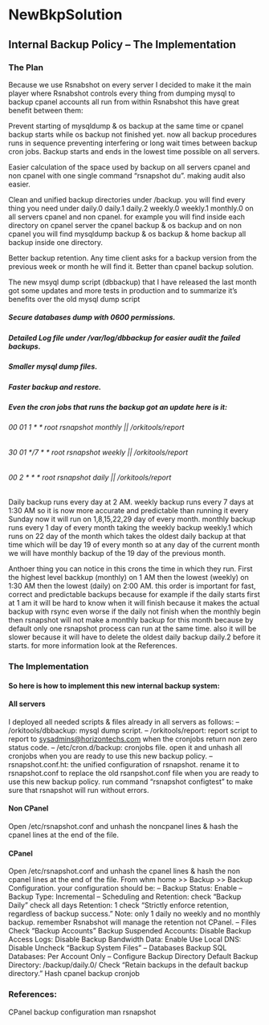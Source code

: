 # NewBkpSolution
## Internal Backup Policy – The Implementation

### The Plan
Because we use Rsnabshot on every server I decided to make it the main player where Rsnabshot controls every thing from dumping mysql to backup cpanel accounts all run from within Rsnabshot this have great benefit between them:

Prevent starting of mysqldump & os backup at the same time or cpanel backup starts while os backup not finished yet. now all backup procedures runs in sequence preventing interfering or long wait times between backup cron jobs. Backup starts and ends in the lowest time possible on all servers.

Easier calculation of the space used by backup on all servers cpanel and non cpanel with one single command “rsnapshot du”. making audit also easier.

Clean and unified backup directories under /backup. you will find every thing you need under daily.0 daily.1 daily.2 weekly.0 weekly.1 monthly.0 on all servers cpanel and non cpanel. for example you will find inside each directory on cpanel server the cpanel backup & os backup and on non cpanel you will find mysqldump backup & os backup & home backup all backup inside one directory.

Better backup retention. Any time client asks for a backup version from the previous week or month he will find it. Better than cpanel backup solution.

The new msyql dump script (dbbackup) that I have released the last month got some updates and more tests in production and to summarize it’s benefits over the old mysql dump script

##### Secure databases dump with 0600 permissions.
##### Detailed Log file under /var/log/dbbackup for easier audit the failed backups.
##### Smaller mysql dump files.
##### Faster backup and restore.
##### Even the cron jobs that runs the backup got an update here is it:

###### 00 01 1 * * root rsnapshot monthly || /orkitools/report
###### 30 01 */7 * * root rsnapshot weekly || /orkitools/report
###### 00 2 * * * root rsnapshot daily || /orkitools/report

Daily backup runs every day at 2 AM. weekly backup runs every 7 days at 1:30 AM so it is now more accurate and predictable than running it every Sunday now it will run on 1,8,15,22,29 day of every month. monthly backup runs every 1 day of every month taking the weekly backup weekly.1 which runs on 22 day of the month which takes the oldest daily backup at that time which will be day 19 of every month so at any day of the current month we will have monthly backup of the 19 day of the previous month.

Anthoer thing you can notice in this crons the time in which they run. First the highest level backkup (monthly) on 1 AM then the lowest (weekly) on 1:30 AM then the lowest (daily) on 2:00 AM. this order is important for fast, correct and predictable backups because for example if the daily starts first at 1 am it will be hard to know when it will finish because it makes the actual backup with rsync even worse if the daily not finish when the monthly begin then rsnapshot will not make a monthly backup for this month because by default only one rsnapshot process can run at the same time. also it will be slower because it will have to delete the oldest daily backup daily.2 before it starts. for more information look at the References.

### The Implementation
#### So here is how to implement this new internal backup system:

#### All servers
I deployed all needed scripts & files already in all servers as follows:
– /orkitools/dbbackup: mysql dump script.
– /orkitools/report: report script to report to sysadmins@horizontechs.com when the cronjobs return non zero status code.
– /etc/cron.d/backup: cronjobs file. open it and unhash all cronjobs when you are ready to use this new backup policy.
– rsnapshot.conf.ht: the unified configuration of rsnapshot. rename it to rsnapshot.conf to replace the old rsanpshot.conf file when you are ready to use this new backup policy.
run command “rsnapshot configtest” to make sure that rsnapshot will run without errors.

#### Non CPanel
Open /etc/rsnapshot.conf and unhash the noncpanel lines & hash the cpanel lines at the end of the file.

#### CPanel
Open /etc/rsnapshot.conf and unhash the cpanel lines & hash the non cpanel lines at the end of the file.
From whm home >> Backup >> Backup Configuration. your configuration should be:
– Backup Status: Enable
– Backup Type: Incremental
– Scheduling and Retention:
  check “Backup Daily”
  check all days
  Retention: 1
  check “Strictly enforce retention, regardless of backup success.”
Note: only 1 daily no weekly and no monthly backup. remember Rsnabshot will manage the retention not CPanel.
– Files
  Check “Backup Accounts”
  Backup Suspended Accounts: Disable
  Backup Access Logs: Disable
  Backup Bandwidth Data: Enable
  Use Local DNS: Disable
  Uncheck “Backup System Files”
– Databases
  Backup SQL Databases: Per Account Only
– Configure Backup Directory
  Default Backup Directory: /backup/daily.0/
  Check “Retain backups in the default backup directory.”
Hash cpanel backup cronjob
### References:
CPanel backup configuration
man rsnapshot
